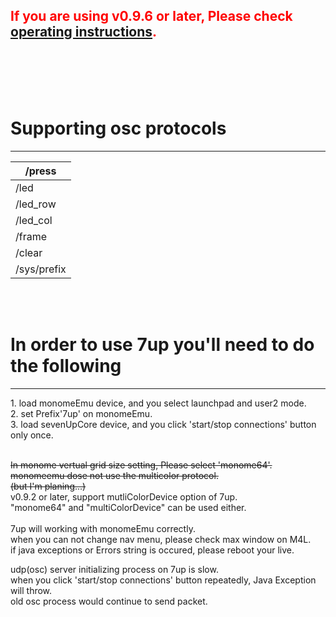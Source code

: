 ## <font color='red'>If you are using v0.9.6 or later, Please check <a href='http://code.google.com/p/monomeemu/wiki/OperatingInstructions'>operating instructions</a>.</font> ##

<br>
<br>
<br>
<br>

<h1>Supporting osc protocols</h1>
<hr />
<table><thead><th>/press</th></thead><tbody>
<tr><td>/led  </td></tr>
<tr><td>/led_row</td></tr>
<tr><td>/led_col</td></tr>
<tr><td>/frame</td></tr>
<tr><td>/clear</td></tr>
<tr><td>/sys/prefix</td></tr></tbody></table>

<br>
<br>

<h1>In order to use 7up you'll need to do the following</h1>
<hr />
1. load monomeEmu device, and you select launchpad and user2 mode.<br>
2. set Prefix'7up' on monomeEmu.<br>
3. load sevenUpCore device, and you click 'start/stop connections' button only once.<br>
<br>

<del>In monome vertual grid size setting, Please select 'monome64'.</del><br>
<del>monomeemu dose not use the multicolor protocol.</del><br>
<del>(but I'm planing...)</del><br>
v0.9.2 or later, support mutliColorDevice option of 7up.<br>
"monome64" and "multiColorDevice" can be used either.<br>
<br>
7up will working with monomeEmu correctly.<br>
when you can not change nav menu, please check max window on M4L.<br>
if java exceptions or Errors string is occured, please reboot your live.<br>

udp(osc) server initializing process on 7up is slow.<br>
when you click 'start/stop connections' button repeatedly, Java Exception will throw.<br>
old osc process would continue to send packet.<br>

<br>
<br>